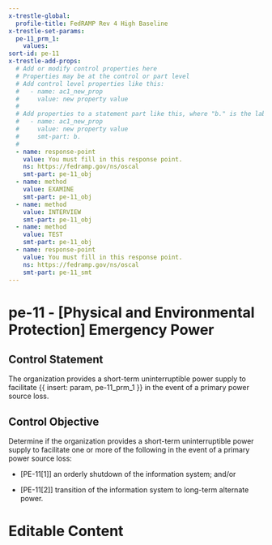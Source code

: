 ```yaml
---
x-trestle-global:
  profile-title: FedRAMP Rev 4 High Baseline
x-trestle-set-params:
  pe-11_prm_1:
    values:
sort-id: pe-11
x-trestle-add-props:
  # Add or modify control properties here
  # Properties may be at the control or part level
  # Add control level properties like this:
  #   - name: ac1_new_prop
  #     value: new property value
  #
  # Add properties to a statement part like this, where "b." is the label of the target statement part
  #   - name: ac1_new_prop
  #     value: new property value
  #     smt-part: b.
  #
  - name: response-point
    value: You must fill in this response point.
    ns: https://fedramp.gov/ns/oscal
    smt-part: pe-11_obj
  - name: method
    value: EXAMINE
    smt-part: pe-11_obj
  - name: method
    value: INTERVIEW
    smt-part: pe-11_obj
  - name: method
    value: TEST
    smt-part: pe-11_obj
  - name: response-point
    value: You must fill in this response point.
    ns: https://fedramp.gov/ns/oscal
    smt-part: pe-11_smt
---
```


# pe-11 - \[Physical and Environmental Protection\] Emergency Power

## Control Statement

The organization provides a short-term uninterruptible power supply to facilitate {{ insert: param, pe-11_prm_1 }} in the event of a primary power source loss.

## Control Objective

Determine if the organization provides a short-term uninterruptible power supply to facilitate one or more of the following in the event of a primary power source loss:

- \[PE-11[1]\] an orderly shutdown of the information system; and/or

- \[PE-11[2]\] transition of the information system to long-term alternate power.

# Editable Content

<!-- Make additions and edits below -->
<!-- The above represents the contents of the control as received by the profile, prior to additions. -->
<!-- If the profile makes additions to the control, they will appear below. -->
<!-- The above markdown may not be edited but you may edit the content below, and/or introduce new additions to be made by the profile. -->
<!-- If there is a yaml header at the top, parameter values may be edited. Use --set-parameters to incorporate the changes during assembly. -->
<!-- The content here will then replace what is in the profile for this control, after running profile-assemble. -->
<!-- The added parts in the profile for this control are below.  You may edit them and/or add new ones. -->
<!-- Each addition must have a heading either of the form ## Control my_addition_name -->
<!-- or ## Part a. (where the a. refers to one of the control statement labels.) -->
<!-- "## Control" parts are new parts added after the statement part. -->
<!-- "## Part" parts are new parts added into the top-level statement part with that label. -->
<!-- Subparts may be added with nested hash levels of the form ### My Subpart Name -->
<!-- underneath the parent ## Control or ## Part being added -->
<!-- See https://ibm.github.io/compliance-trestle/tutorials/ssp_profile_catalog_authoring/ssp_profile_catalog_authoring for guidance. -->
